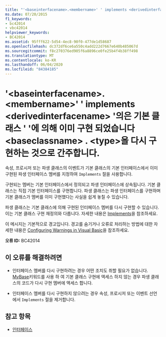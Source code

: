 ```yaml
---
title: "'<baseinterfacename>.<membername>' ' implements <derivedinterfacename> '의은 기본 클래스 ' '에 의해 이미 구현 되었습니다 <baseclassname> . <type>을 다시 구현하는 것으로 간주합니다."
ms.date: 07/20/2015
f1_keywords:
- bc42014
- vbc42014
helpviewer_keywords:
- BC42014
ms.assetid: 95fff622-5d54-4ec8-90f0-477de1d58687
ms.openlocfilehash: dc372df6ce6a550c4add222d7667e640b485067d
ms.sourcegitcommit: f8c270376ed905f6a8896ce0fe25b4f4b38ff498
ms.translationtype: MT
ms.contentlocale: ko-KR
ms.lasthandoff: 06/04/2020
ms.locfileid: "84384185"
---
```

# <a name="baseinterfacenamemembername-from-implements-derivedinterfacename-is-already-implemented-by-the-base-class-baseclassname-re-implementation-of-type-assumed"></a>'\<baseinterfacename>.\<membername>' ' implements \<derivedinterfacename> '의은 기본 클래스 ' '에 의해 이미 구현 되었습니다 \<baseclassname> . \<type>을 다시 구현하는 것으로 간주합니다.
속성, 프로시저 또는 파생 클래스의 이벤트가 기본 클래스의 기본 인터페이스에서 이미 구현된 파생 인터페이스 멤버를 지정하여 `Implements` 절을 사용합니다.  
  
 구현되는 멤버는 기본 인터페이스에서 정의되고 파생 인터페이스에 상속됩니다. 기본 클래스는 직접 기본 인터페이스를 구현합니다. 파생 클래스는 파생 인터페이스를 구현하며 기본 클래스가 멤버를 이미 구현했다는 사실을 쉽게 놓칠 수 있습니다.  
  
 파생 클래스는 기본 클래스에 의해 구현된 인터페이스 멤버를 다시 구현할 수 있습니다. 이는 기본 클래스 구현 재정의와 다릅니다. 자세한 내용은 [Implements](../language-reference/statements/implements-clause.md)을 참조하세요.  
  
 이 메시지는 기본적으로 경고입니다. 경고를 숨기거나 오류로 처리하는 방법에 대한 자세한 내용은 [Configuring Warnings in Visual Basic](/visualstudio/ide/configuring-warnings-in-visual-basic)을 참조하세요.  
  
 **오류 ID:** BC42014  
  
## <a name="to-correct-this-error"></a>이 오류를 해결하려면  
  
- 인터페이스 멤버를 다시 구현하려는 경우 어떤 조치도 취할 필요가 없습니다. [MyBase](../programming-guide/program-structure/me-my-mybase-and-myclass.md#mybase)키워드를 사용 하 여 기본 클래스 구현에 액세스 하지 않는 경우 파생 클래스의 코드가 다시 구현 멤버에 액세스 합니다.  
  
- 인터페이스 멤버를 다시 구현하지 않으려는 경우 속성, 프로시저 또는 이벤트 선언에서 `Implements` 절을 제거합니다.  
  
## <a name="see-also"></a>참고 항목

- [인터페이스](../programming-guide/language-features/interfaces/index.md)
